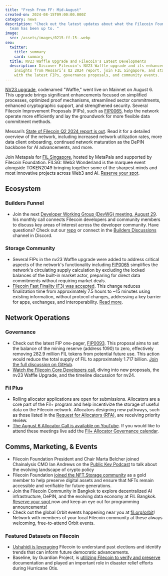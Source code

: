 ```yaml
---
title: "Fresh From FF: Mid-August"
created-on: 2024-08-15T09:00:00.000Z
category: news
description: "Check out the latest updates about what the Filecoin Foundation
  team has been up to. "
image:
  src: /assets/images/0215-ff-15-.webp
seo:
  twitter:
    title: summary
    card: summary
  title: NV23 Waffle Upgrade and Filecoin's Latest Developments
  description: Discover Filecoin's NV23 Waffle upgrade and its enhancements. Get
    insights from Messari’s Q2 2024 report, join FIL Singapore, and stay updated
    with the latest FIPs, governance proposals, and community events.
---
```

[NV23 upgrade](https://www.fil.org/blog/announcing-the-filecoin-nv23-waffle-upgrade-enhancing-filecoins-efficiency-and-security?utm_source=upload.fil.org&utm_medium=referral&utm_campaign=network-insights-from-messari-s-q2-2024-filecoin-report), codenamed "Waffle," went live on Mainnet on August 6. This upgrade brings significant enhancements focused on simplified processes, optimized proof mechanisms, streamlined sector commitments, enhanced cryptographic support, and strengthened security. Several Filecoin Improvement Proposals (FIPs), such as [FIP0065](https://github.com/filecoin-project/FIPs/blob/master/FIPS/fip-0065.md?utm_source=upload.fil.org&utm_medium=referral&utm_campaign=network-insights-from-messari-s-q2-2024-filecoin-report), help the network operate more efficiently and lay the groundwork for more flexible data commitment methods. 

Messari’s [State of Filecoin Q2 2024 report is out](https://messari.io/report/state-of-filecoin-q2-2024). Read it for a detailed overview of the network, including increased network utilization rates, more data client onboarding, continued network maturation as the DePIN backbone for AI advancements, and more. 

Join Metapals for [FIL Singapore](https://www.fil.org/events/fil-singapore-alongside-token2049-2024), hosted by MetaPals and supported by Filecoin Foundation. FILSG: Web3 Wonderland is the marquee event alongside TOKEN2049 bringing together some of the sharpest minds and most innovative projects across Web3 and AI. [Reserve your spot](https://lu.ma/escdw9dx?tk=LRE4fg). 

## Ecosystem

### **Builders Funnel**

* Join the next [Developer Working Group (DevWG) meeting, August 29](https://lu.ma/n1qa6gj6). his monthly call connects Filecoin developers and community members to discuss key areas of interest across the developer community. Have questions? Check out our [repo](< https://github.com/filecoin-project/DeveloperWG>) or connect in the [Builders Discussions](https://discord.com/channels/1210612276357500978/1234888399647801426) channel in Discord.

### **Storage Community**

* Several FIPs in the nv23 Waffle upgrade were added to address critical aspects of the network's functionality including [FIP0065](https://github.com/filecoin-project/FIPs/blob/master/FIPS/fip-0065.md) simplifies the network's circulating supply calculation by excluding the locked balances of the built-in market actor, preparing for direct data commitments without requiring market deals.
* [Filecoin Fast Finality (F3) was accepted](https://x.com/FilFoundation/status/1821594124581048654). This change reduces finalization time from approximately 7.5 hours to ~15 minutes using existing information, without protocol changes, addressing a key barrier for apps, exchanges, and interoperability. [Read more](https://github.com/filecoin-project/FIPs/blob/master/FIPS/fip-0086.md).

## Network Operations

### **Governance**

* Check out the latest FIP one-pager, [FIP0093](https://x.com/fil_gov/status/1821976035644338597). This proposal aims to set the balance of the mining reserve (address f090) to zero, effectively removing 282.9 million FIL tokens from potential future use. This action would reduce the total supply of FIL to approximately 1.717 billion. [Join the full discussion on GitHub](https://github.com/filecoin-project/FIPs/discussions/1030). 
* [Watch the Filecoin Core Developers call](https://youtu.be/ibkfXroadU8?feature=shared), diving into new proposals, the nv23 Waffle Upgrade, and the timeline discussion for nv24. 

### **Fil Plus** 

* Rolling allocator applications are open for submissions. Allocators are a core part of the Fil+ program and help incentivize the storage of useful data on the Filecoin network. Allocators designing new pathways, such as those listed in the [Request for Allocators (RFA)](https://blog.allocator.tech/2024/05/rolling-applications-are-open-for.html?utm_source=upload.fil.org&utm_medium=referral&utm_campaign=network-insights-from-messari-s-q2-2024-filecoin-report), are receiving priority review.
* [The August 6 Allocator Call is available on YouTube](https://youtu.be/wvsaEgabhc8?feature=shared). If you would like to attend these meetings live add the [Fil+ Allocator Governance calendar](https://calendar.google.com/calendar/embed?src=c_k1gkfoom17g0j8c6bam6uf43j0%40group.calendar.google.com&ctz=America%2FLos_Angeles).

## **Comms, Marketing, & Events**

* Filecoin Foundation President and Chair Marta Belcher joined Chainalysis CMO Ian Andrews on the [Public Key Podcast](https://www.chainalysis.com/blog/ipfs-filecoin-and-crypto-policy-developments-ep-121/) to talk about the evolving landscape of crypto policy
* Filecoin Foundation [joined the NFT.Storage community](https://nft.storage/blog/filecoin-foundation-joins-the-nft-storage-community) as a gold member to help preserve digital assets and ensure that NFTs remain accessible and verifiable for future generations.
* Join the Filecoin Community in Bangkok to explore decentralized AI infrastructure, DePIN, and the evolving data economy at FIL Bangkok.[ Reserve your spot ](https://fil.org/events/fil-bangkok)now and keep an eye out for programming announcements!
* Check out the global Orbit events happening near you at [fil.org/orbit](http://fil.org/orbit)! Network with members of your local Filecoin community at these always welcoming, free-to-attend Orbit events. 

### **Featured Datasets on Filecoin** 

* [Ushahidi is leveraging](https://x.com/FilFoundation/status/1821581405714784429) Filecoin to understand past elections and identify trends that can inform future democratic advancements.
* Baseline, by Guardian Project, is [utilizing Filecoin to verify and preserve](https://x.com/FilFoundation/status/1819057414856958141) documentation and played an important role in disaster relief efforts during Hurricane Otis.
